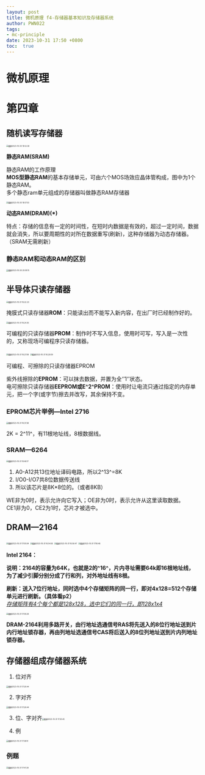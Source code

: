 ```yaml
---
layout: post
title: 微机原理 f4-存储器基本知识及存储器系统
author: PWN022
tags:
- mc-principle
date: 2023-10-31 17:50 +0800
toc:  true
---
```


# 微机原理

# 第四章

## 随机读写存储器

<img src="https://cdn.jsdelivr.net/gh/PWN022/POFMC/my_screenshot/%E6%88%AA%E5%B1%8F2023-10-30%2019.52.38.png" alt="截屏2023-10-30 19.52.38" style="zoom:33%;" />

**静态RAM(SRAM)**

静态RAM的工作原理  
**MOS型静态RAM**的基本存储单元，可由六个MOS场效应晶体管构成，图中为1个静态RAM。  
多个静态ram单元组成的存储器叫做静态RAM存储器

<img src="https://cdn.jsdelivr.net/gh/PWN022/POFMC/my_screenshot/%E6%88%AA%E5%B1%8F2023-10-30%2019.57.03.png" alt="截屏2023-10-30 19.57.03" style="zoom:33%;" />

**动态RAM(DRAM)(*)**

特点：存储的信息有一定的时间性，在短时内数据是有效的，超过一定时间，数据就会消失，所以要周期性的对所在数据重写(刷新)，这种存储器为动态存储器。（SRAM无需刷新）

### 静态RAM和动态RAM的区别

<img src="https://cdn.jsdelivr.net/gh/PWN022/POFMC/my_screenshot/%E6%88%AA%E5%B1%8F2023-10-30%2020.00.15.png" alt="截屏2023-10-30 20.00.15" style="zoom:33%;" />

## 半导体只读存储器

<img src="https://cdn.jsdelivr.net/gh/PWN022/POFMC/my_screenshot/%E6%88%AA%E5%B1%8F2023-10-31%2016.22.23.png" alt="截屏2023-10-31 16.22.23" style="zoom:33%;" />

掩膜式只读存储器**ROM**：只能读出而不能写入新内容，在出厂时已经制作好的。

<img src="https://cdn.jsdelivr.net/gh/PWN022/POFMC/my_screenshot/%E6%88%AA%E5%B1%8F2023-10-31%2016.24.35.png" alt="截屏2023-10-31 16.24.35" style="zoom:33%;" />

可编程的只读存储器**PROM**：制作时不写入信息，使用时可写，写入是一次性的，又称现场可编程序只读存储器。

<img src="https://cdn.jsdelivr.net/gh/PWN022/POFMC/my_screenshot/%E6%88%AA%E5%B1%8F2023-10-31%2016.27.08.png" alt="截屏2023-10-31 16.27.08" style="zoom:33%;" />

<img src="https://cdn.jsdelivr.net/gh/PWN022/POFMC/my_screenshot/%E6%88%AA%E5%B1%8F2023-10-31%2016.29.09.png" alt="截屏2023-10-31 16.29.09" style="zoom:33%;" />

可编程、可擦除的只读存储器EPROM

紫外线擦除的**EPROM**：可以抹去数据，并置为全‘’1‘’状态。  
电可擦除只读存储器**EEPROM或E^2^PROM**：使用时让电流只通过指定的内存单元，把一个字(或字节)擦去并改写，其余保持不变。

### EPROM芯片举例—Intel 2716

<img src="https://cdn.jsdelivr.net/gh/PWN022/POFMC/my_screenshot/%E6%88%AA%E5%B1%8F2023-10-31%2016.37.38.png" alt="截屏2023-10-31 16.37.38" style="zoom:33%;" />

2K = 2^11^，有11根地址线，8根数据线。

### SRAM—6264

<img src="https://cdn.jsdelivr.net/gh/PWN022/POFMC/my_screenshot/%E6%88%AA%E5%B1%8F2023-10-31%2016.46.17.png" alt="截屏2023-10-31 16.46.17" style="zoom:33%;" />

1. A0-A12共13位地址译码电路，所以2^13^=8K
2. I/O0-I/O7共8位数据传送线
3. 所以该芯片是8K*8位的。（或者8KB）

WE非为0时，表示允许向它写入；OE非为0时，表示允许从这里读取数据。  
CE1非为0，CE2为1时，芯片才被选中。

## DRAM—2164

<img src="https://cdn.jsdelivr.net/gh/PWN022/POFMC/my_screenshot/%E6%88%AA%E5%B1%8F2023-10-31%2017.00.04.png" alt="截屏2023-10-31 17.00.04" style="zoom:33%;" />

<img src="https://cdn.jsdelivr.net/gh/PWN022/POFMC/my_screenshot/%E6%88%AA%E5%B1%8F2023-10-31%2016.54.56.png" alt="截屏2023-10-31 16.54.56" style="zoom:33%;" />

<img src="https://cdn.jsdelivr.net/gh/PWN022/POFMC/my_screenshot/%E6%88%AA%E5%B1%8F2023-10-31%2016.58.47.png" alt="截屏2023-10-31 16.58.47" style="zoom:33%;" />

<img src="https://cdn.jsdelivr.net/gh/PWN022/POFMC/my_screenshot/%E6%88%AA%E5%B1%8F2023-10-31%2017.18.46.png" alt="截屏2023-10-31 17.18.46" style="zoom:33%;" />

**Intel 2164：**

**说明：2164的容量为64K，也就是2的^16^，片内寻址需要64k即16根地址线，为了减少引脚分别分成了行和列，对外地址线有8根。**

**刷新：送入7位行地址，同时选中4个存储矩阵的同一行，即对4x128=512个存储单元进行刷新。（具体看p2）**  
<u>*存储矩阵有4个每个都是128x128，选中它们的同一行，即128x1x4*</u>



<img src="https://cdn.jsdelivr.net/gh/PWN022/POFMC/my_screenshot/%E6%88%AA%E5%B1%8F2023-10-31%2017.09.29.png" alt="截屏2023-10-31 17.09.29" style="zoom:33%;" />

**DRAM-2164利用多路开关，由行地址选通信号RAS将先送入的8位行地址送到片内行地址锁存器，再由列地址选通信号CAS将后送入的8位列地址送到片内列地址锁存器。**

## 存储器组成存储器系统

1. 位对齐

<img src="https://cdn.jsdelivr.net/gh/PWN022/POFMC/my_screenshot/%E6%88%AA%E5%B1%8F2023-10-31%2017.26.44.png" alt="截屏2023-10-31 17.26.44" style="zoom:33%;" />

2. 字对齐

<img src="https://cdn.jsdelivr.net/gh/PWN022/POFMC/my_screenshot/%E6%88%AA%E5%B1%8F2023-10-31%2017.28.26.png" alt="截屏2023-10-31 17.26.44" style="zoom:33%;" />

3. ​	位、字对齐<img src="https://cdn.jsdelivr.net/gh/PWN022/POFMC/my_screenshot/%E6%88%AA%E5%B1%8F2023-10-31%2017.30.45.png" alt="截屏2023-10-31 17.30.45" style="zoom:33%;" />

4. 例

<img src="https://cdn.jsdelivr.net/gh/PWN022/POFMC/my_screenshot/%E6%88%AA%E5%B1%8F2023-10-31%2017.38.10.png" alt="截屏2023-10-31 17.38.10" style="zoom:33%;" />

### 例题

<img src="https://cdn.jsdelivr.net/gh/PWN022/POFMC/my_screenshot/%E6%88%AA%E5%B1%8F2023-10-31%2017.47.29.png" alt="截屏2023-10-31 17.47.29" style="zoom:33%;" />

